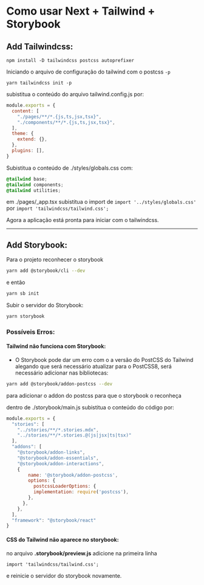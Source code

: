 # Como usar Next + Tailwind + Storybook

## Add Tailwindcss:
```
npm install -D tailwindcss postcss autoprefixer
```
Iniciando o arquivo de configuração do tailwind com o postcss ```-p```
```
yarn tailwindcss init -p
```
subistitua o conteúdo do arquivo tailwind.config.js por:
```.js
module.exports = {
  content: [
    "./pages/**/*.{js,ts,jsx,tsx}",
    "./components/**/*.{js,ts,jsx,tsx}",
  ],
  theme: {
    extend: {},
  },
  plugins: [],
}
```

Subistitua o conteúdo de ./styles/globals.css com:
```.css
@tailwind base;
@tailwind components;
@tailwind utilities;
````

em ./pages/_app.tsx subistitua o import de 
```import '../styles/globals.css'``` por ```import 'tailwindcss/tailwind.css';```

Agora a aplicação está pronta para iniciar com o tailwindcss.

---
## Add Storybook:
Para o projeto reconhecer o storybook

```.bash
yarn add @storybook/cli --dev
```

e então

```.bash
yarn sb init
```

Subir o servidor do Storybook:
```.bash
yarn storybook
```
### Possíveis Erros:
#### Tailwind não funciona com Storybook:
- O Storybook pode dar um erro com o a versão do PostCSS do Tailwind alegando que será necessário atualizar para o PostCSS8, será necessário adicionar nas bibliotecas:

```.bash
yarn add @storybook/addon-postcss --dev
```

para adicionar o addon do postcss para que o storybook o reconheça

dentro de ./storybook/main.js subistitua o conteúdo do código por:

```.js
module.exports = {
  "stories": [
    "../stories/**/*.stories.mdx",
    "../stories/**/*.stories.@(js|jsx|ts|tsx)"
  ],
  "addons": [
    "@storybook/addon-links",
    "@storybook/addon-essentials",
    "@storybook/addon-interactions",
    {
        name: '@storybook/addon-postcss',
        options: {
          postcssLoaderOptions: {
          implementation: require('postcss'),
        },
      },
    },
  ],
  "framework": "@storybook/react"
}
```

#### CSS do Tailwind não aparece no storybook:
no arquivo __.storybook/preview.js__ adicione na primeira linha 

```import 'tailwindcss/tailwind.css';```

e reinicie o servidor do storybook novamente.